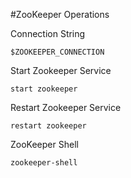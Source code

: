 #ZooKeeper Operations

Connection String

    $ZOOKEEPER_CONNECTION

Start Zookeeper Service

    start zookeeper

Restart Zookeeper Service

    restart zookeeper

ZooKeeper Shell

    zookeeper-shell

